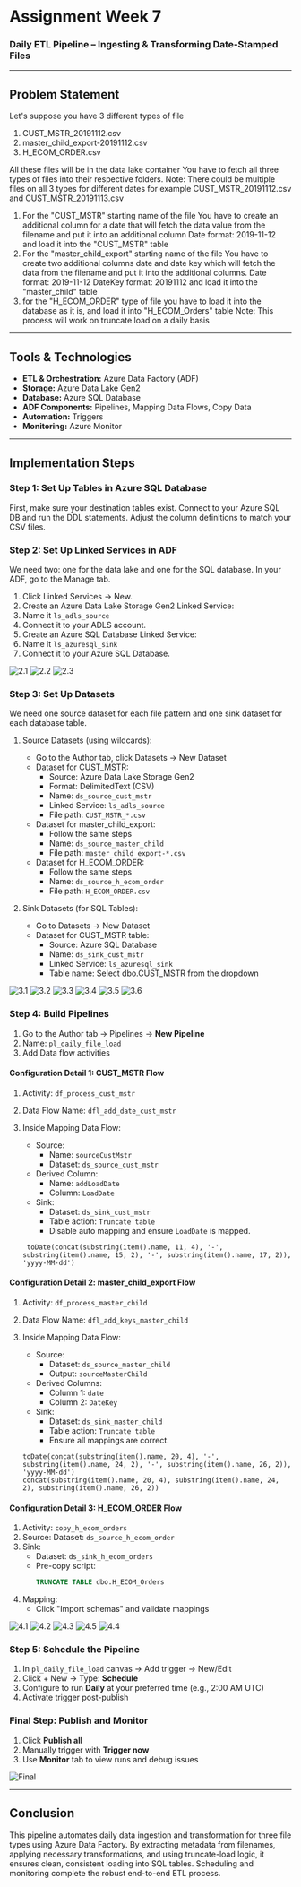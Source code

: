 # Assignment Week 7
### Daily ETL Pipeline – Ingesting & Transforming Date-Stamped Files

---

## Problem Statement
Let's suppose you have 3 different types of file 
1. CUST_MSTR_20191112.csv 
2. master_child_export-20191112.csv 
3. H_ECOM_ORDER.csv

All these files will be in the data lake container You have to fetch all three types of files into their respective folders. Note: There could be multiple files on all 3 types for different dates for example CUST_MSTR_20191112.csv and CUST_MSTR_20191113.csv 
1. For the "CUST_MSTR" starting name of the file You have to create an additional column for a date that will fetch the data value from the filename and put it into an additional column Date format: 2019-11-12 and load it into the "CUST_MSTR" table
2. For the "master_child_export" starting name of the file You have to create two additional columns date and date key which will fetch the data from the filename and put it into the additional columns. Date format: 2019-11-12 DateKey format: 20191112 and load it into the "master_child" table
3. for the "H_ECOM_ORDER" type of file you have to load it into the database as it is, and load it into "H_ECOM_Orders" table Note: This process will work on truncate load on a daily basis


---

## Tools & Technologies

- **ETL & Orchestration:** Azure Data Factory (ADF)
- **Storage:** Azure Data Lake Gen2
- **Database:** Azure SQL Database
- **ADF Components:** Pipelines, Mapping Data Flows, Copy Data
- **Automation:** Triggers
- **Monitoring:** Azure Monitor

---

## Implementation Steps
### Step 1: Set Up Tables in Azure SQL Database
First, make sure your destination tables exist. Connect to your Azure SQL DB and run the DDL statements. Adjust the column definitions to match your CSV files.

### Step 2: Set Up Linked Services in ADF
We need two: one for the data lake and one for the SQL database.
In your ADF, go to the Manage tab.
1. Click Linked Services -> New.
2. Create an Azure Data Lake Storage Gen2 Linked Service:
3. Name it `ls_adls_source`
4. Connect it to your ADLS account.
5. Create an Azure SQL Database Linked Service:
6. Name it `ls_azuresql_sink`
7. Connect it to your Azure SQL Database.

![2.1](/week07/screenshots/week7tasksimage%20(1).png)
![2.2](/week07/screenshots/week7tasksimage%20(2).png)
![2.3](/week07/screenshots/week7tasksimage%20(3).png)

### Step 3: Set Up Datasets
We need one source dataset for each file pattern and one sink dataset for each database table.

1. Source Datasets (using wildcards):
    - Go to the Author tab, click Datasets -> New Dataset
    - Dataset for CUST_MSTR:
        - Source: Azure Data Lake Storage Gen2
        - Format: DelimitedText (CSV)
        - Name: `ds_source_cust_mstr`
        - Linked Service: `ls_adls_source`
        - File path: `CUST_MSTR_*.csv`
    - Dataset for master_child_export:
        - Follow the same steps
        - Name: `ds_source_master_child`
        - File path: `master_child_export-*.csv`
    - Dataset for H_ECOM_ORDER:
        - Follow the same steps
        - Name: `ds_source_h_ecom_order`
        - File path: `H_ECOM_ORDER.csv`

2. Sink Datasets (for SQL Tables):
    - Go to Datasets -> New Dataset
    - Dataset for CUST_MSTR table:
        - Source: Azure SQL Database
        - Name: `ds_sink_cust_mstr`
        - Linked Service: `ls_azuresql_sink`
        - Table name: Select dbo.CUST_MSTR from the dropdown

![3.1](/week07/screenshots/week7tasksimage%20(4).png)
![3.2](/week07/screenshots/week7tasksimage%20(5).png)
![3.3](/week07/screenshots/week7tasksimage%20(6).png)
![3.4](/week07/screenshots/week7tasksimage%20(7).png)
![3.5](/week07/screenshots/week7tasksimage%20(8).png)
![3.6](/week07/screenshots/week7tasksimage%20(9).png)

### Step 4: Build Pipelines

1. Go to the Author tab → Pipelines → **New Pipeline**
2. Name: `pl_daily_file_load`
3. Add Data flow activities

#### Configuration Detail 1: CUST_MSTR Flow
1. Activity: `df_process_cust_mstr`  
2. Data Flow Name: `dfl_add_date_cust_mstr`
3. Inside Mapping Data Flow:
    - Source:
        - Name: `sourceCustMstr`
        - Dataset: `ds_source_cust_mstr`
    - Derived Column:
        - Name: `addLoadDate`
        - Column: `LoadDate`
    - Sink:
        - Dataset: `ds_sink_cust_mstr`
        - Table action: `Truncate table`
        - Disable auto mapping and ensure `LoadDate` is mapped.

    ```plaintext
     toDate(concat(substring(item().name, 11, 4), '-', substring(item().name, 15, 2), '-', substring(item().name, 17, 2)), 'yyyy-MM-dd')
     ```

#### Configuration Detail 2: master_child_export Flow

1. Activity: `df_process_master_child`  
2. Data Flow Name: `dfl_add_keys_master_child`
3. Inside Mapping Data Flow:
    - Source:
        - Dataset: `ds_source_master_child`
        - Output: `sourceMasterChild`
    - Derived Columns:
        - Column 1: `date`
        - Column 2: `DateKey`
    - Sink:
        - Dataset: `ds_sink_master_child`
        - Table action: `Truncate table`
        - Ensure all mappings are correct.
    
    ```plaintext
    toDate(concat(substring(item().name, 20, 4), '-', substring(item().name, 24, 2), '-', substring(item().name, 26, 2)), 'yyyy-MM-dd')
    concat(substring(item().name, 20, 4), substring(item().name, 24, 2), substring(item().name, 26, 2))
    ```

#### Configuration Detail 3: H_ECOM_ORDER Flow

1. Activity: `copy_h_ecom_orders`
2. Source: Dataset: `ds_source_h_ecom_order`
3. Sink:
    - Dataset: `ds_sink_h_ecom_orders`
    - Pre-copy script:
        ```sql
        TRUNCATE TABLE dbo.H_ECOM_Orders
        ```
4. Mapping:
    - Click "Import schemas" and validate mappings

![4.1](/week07/screenshots/week7tasksimage%20(10).png)
![4.2](/week07/screenshots/week7tasksimage%20(11).png)
![4.3](/week07/screenshots/week7tasksimage%20(12).png)
![4.5](/week07/screenshots/week7tasksimage%20(13).png)
![4.4](/week07/screenshots/week7tasksimage%20(14).png)

### Step 5: Schedule the Pipeline

1. In `pl_daily_file_load` canvas → Add trigger → New/Edit
2. Click + New → Type: **Schedule**
3. Configure to run **Daily** at your preferred time (e.g., 2:00 AM UTC)
4. Activate trigger post-publish

### Final Step: Publish and Monitor

1. Click **Publish all**
2. Manually trigger with **Trigger now**
3. Use **Monitor** tab to view runs and debug issues

![Final](/week07/screenshots/week7tasksimage%20(15).png)

---

## Conclusion
This pipeline automates daily data ingestion and transformation for three file types using Azure Data Factory. By extracting metadata from filenames, applying necessary transformations, and using truncate-load logic, it ensures clean, consistent loading into SQL tables. Scheduling and monitoring complete the robust end-to-end ETL process.
